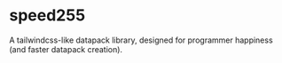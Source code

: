 # speed255
A tailwindcss-like datapack library, designed for programmer happiness (and faster datapack creation).
